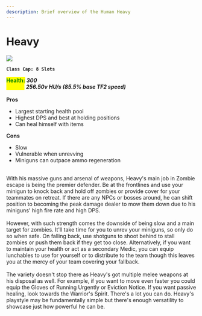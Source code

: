 ```yaml
---
description: Brief overview of the Human Heavy
---
```


# Heavy

![](../../../.gitbook/assets/Icon\_heavy\_blue.jpg)

**`Class Cap: 8 Slots`**

<mark style="color:green;">**Health:**</mark> _**300**_\
<mark style="color:yellow;">**Speed:**</mark> _**256.50v HU/s (85.5% base TF2 speed)**_\
\
**Pros**

* Largest starting health pool
* Highest DPS and best at holding positions
* Can heal himself with items

**Cons**

* Slow
* Vulnerable when unrevving
* Miniguns can outpace ammo regeneration

\
With his massive guns and arsenal of weapons, Heavy's main job in Zombie escape is being the premier defender. Be at the frontlines and use your minigun to knock back and hold off zombies or provide cover for your teammates on retreat. If there are any NPCs or bosses around, he can shift position to becoming the peak damage dealer to mow them down due to his miniguns' high fire rate and high DPS.\
\
However, with such strength comes the downside of being slow and a main target for zombies. It'll take time for you to unrev your miniguns, so only do so when safe. On falling back, use shotguns to shoot behind to stall zombies or push them back if they get too close. Alternatively, if you want to maintain your health or act as a secondary Medic, you can equip lunchables to use for yourself or to distribute to the team though this leaves you at the mercy of your team covering your fallback.\
\
The variety doesn't stop there as Heavy's got multiple melee weapons at his disposal as well. For example, if you want to move even faster you could equip the Gloves of Running Urgently or Eviction Notice. If you want passive healing, look towards the Warrior's Spirit. There's a lot you can do. Heavy's playstyle may be fundamentally simple but there's enough versatility to showcase just how powerful he can be.
